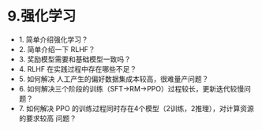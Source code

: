 # 9.强化学习

-   1\.  简单介绍强化学习？
-   2\.  简单介绍一下 RLHF？
-   3\.  奖励模型需要和基础模型一致吗？
-   4\.  RLHF 在实践过程中存在哪些不足？
-   5\.  如何解决 人工产生的偏好数据集成本较高，很难量产问题？
-   6\.  如何解决三个阶段的训练（SFT->RM->PPO）过程较长，更新迭代较慢问题？
-   7\.  如何解决 PPO 的训练过程同时存在4个模型（2训练，2推理），对计算资源的要求较高 问题？
